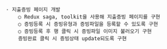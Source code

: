     · 지출증빙 페이지 개발
        ○ Redux saga, toolkit을 사용해 지출증빙 페이지를 구현
        ○ 증빙등록 시 증빙유형과 증빙파일을 등록할 수 있도록 구현
        ○ 증빙등록 후 행 클릭 시 증빙파일 이미지 불러오기 구현
        증빙완료 클릭 시 증빙상태 update되도록 구현

